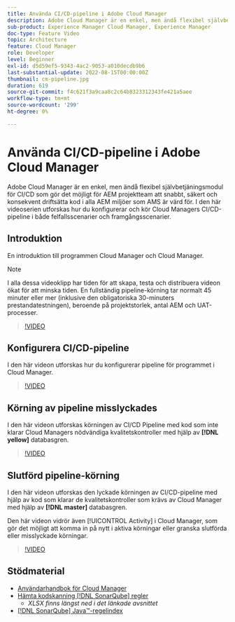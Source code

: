 ```yaml
---
title: Använda CI/CD-pipeline i Adobe Cloud Manager
description: Adobe Cloud Manager är en enkel, men ändå flexibel självbetjäningsmodul för CI/CD som gör det möjligt för AEM projektteam att snabbt, säkert och konsekvent driftsätta kod i alla AEM miljöer som AMS är värd för. I den här videoserien utforskas hur du konfigurerar och kör Cloud Managers CI/CD-pipeline i både felfallsscenarier och framgångsscenarier.
sub-product: Experience Manager Cloud Manager, Experience Manager
doc-type: Feature Video
topic: Architecture
feature: Cloud Manager
role: Developer
level: Beginner
exl-id: d5d59ef5-9343-4ac2-9053-a010decdb9b6
last-substantial-update: 2022-08-15T00:00:00Z
thumbnail: cm-pipeline.jpg
duration: 619
source-git-commit: f4c621f3a9caa8c2c64b8323312343fe421a5aee
workflow-type: tm+mt
source-wordcount: '299'
ht-degree: 0%

---
```


# Använda CI/CD-pipeline i Adobe Cloud Manager

Adobe Cloud Manager är en enkel, men ändå flexibel självbetjäningsmodul för CI/CD som gör det möjligt för AEM projektteam att snabbt, säkert och konsekvent driftsätta kod i alla AEM miljöer som AMS är värd för. I den här videoserien utforskas hur du konfigurerar och kör Cloud Managers CI/CD-pipeline i både felfallsscenarier och framgångsscenarier.

## Introduktion

En introduktion till programmen Cloud Manager och Cloud Manager.

>[!NOTE]
>
>I alla dessa videoklipp har tiden för att skapa, testa och distribuera videon ökat för att minska tiden. En fullständig pipeline-körning tar normalt 45 minuter eller mer (inklusive den obligatoriska 30-minuters prestandatestningen), beroende på projektstorlek, antal AEM och UAT-processer.

>[!VIDEO](https://video.tv.adobe.com/v/23082?quality=12&learn=on)

## Konfigurera CI/CD-pipeline

I den här videon utforskas hur du konfigurerar pipeline för programmet i Cloud Manager.

>[!VIDEO](https://video.tv.adobe.com/v/23083?quality=12&learn=on)

## Körning av pipeline misslyckades

I den här videon utforskas körningen av CI/CD Pipeline med kod som inte klarar Cloud Managers nödvändiga kvalitetskontroller med hjälp av **[!DNL yellow]** databasgren.

>[!VIDEO](https://video.tv.adobe.com/v/23084?quality=12&learn=on)

## Slutförd pipeline-körning

I den här videon utforskas den lyckade körningen av CI/CD-pipeline med hjälp av kod som klarar de kvalitetskontroller som krävs av Cloud Manager med hjälp av **[!DNL master]** databasgren.

Den här videon vidrör även [!UICONTROL Activity] i Cloud Manager, som gör det möjligt att komma in på nytt i aktiva körningar eller granska slutförda eller misslyckade körningar.

>[!VIDEO](https://video.tv.adobe.com/v/23085?quality=12&learn=on)

## Stödmaterial

* [Användarhandbok för Cloud Manager](https://experienceleague.adobe.com/docs/experience-manager-cloud-manager/content/introduction.html)
* [Hämta kodskanning [!DNL SonarQube] regler](https://experienceleague.adobe.com/docs/experience-manager-cloud-manager/content/using/code-quality-testing.html)
   * *XLSX finns längst ned i det länkade avsnittet*
* [[!DNL SonarQube] Java™-regelindex](https://rules.sonarsource.com/java/)
